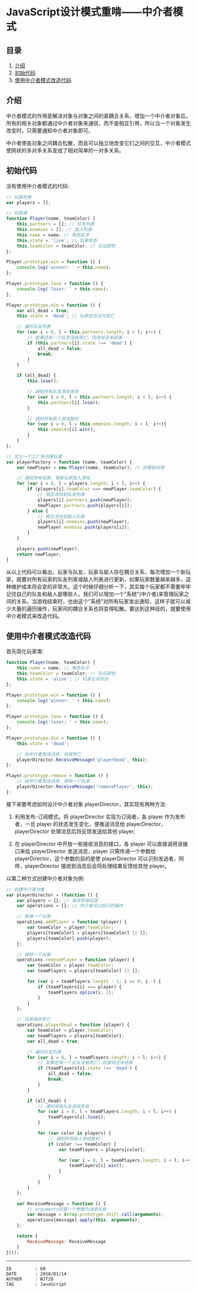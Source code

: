 
# JavaScript设计模式重啃——中介者模式 #

## 目录 ##

1. [介绍](#href1)
2. [初始代码](#href2)
3. [使用中介者模式改造代码](#href3)

## <a name="href1">介绍</a> ##

中介者模式的作用是解决对象与对象之间的紧耦合关系，增加一个中介者对象后，所有的相关对象都通过中介者对象来通信，而不是相互引用，所以当一个对象发生改变时，只需要通知中介者对象即可。

中介者使各对象之间耦合松散，而且可以独立地改变它们之间的交互，中介者模式使网状的多对多关系变成了相对简单的一对多关系。

## <a name="href2">初始代码</a> ##

没有使用中介者模式的代码:

```js
// 玩家列表
var players = [];

// 玩家类
function Player(name, teamColor) {
    this.partners = []; // 队友列表
    this.enemies = []; // 敌人列表
    this.name = name; // 角色名字
    this.state = 'live'; // 玩家状态
    this.teamColor = teamColor; // 队伍颜色
};

Player.prototype.win = function () {
    console.log('winner: ' + this.name);
};

Player.prototype.lose = function () {
    console.log('loser: ' + this.name);
};

Player.prototype.die = function () {
    var all_dead = true;
    this.state = 'dead'; // 玩家状态设为死亡

    // 遍历队友列表
    for (var i = 0, l = this.partners.length; i < l; i++) {
        // 如果还有一个队友没有死亡，则游戏还未结束
        if (this.partners[i].state !== 'dead') {
            all_dead = false;
            break;
        }
    }

    if (all_dead) {
        this.lose();

        // 通知所有队友游戏失败
        for (var i = 0, l = this.partners.length; i < l; i++) {
            this.partners[i].lose();
        }

        // 通知所有敌人游戏胜利
        for (var i = 0, l = this.ememies.length; i < l; i++){
            this.ememies[i].win();
        }
    }
};

// 定义一个工厂来创建玩家
var playerFactory = function (name, teamColor) {
    var newPlayer = new Player(name, teamColor); // 创建新玩家

    // 通知所有玩家，有新玩家加入游戏
    for (var i = 0, l = players.length; i < l; i++) {
        if (players[i].teamColor === newPlayer.teamColor) {
            // 相互添加到队友列表
            players[i].partners.push(newPlayer);
            newPlayer.partners.push(players[i]);
        } else {
            // 相互添加到敌人列表
            players[i].enemies.push(newPlayer);
            newPlayer.enemies.push(players[i]);
        }
    }

    players.push(newPlayer);
    return newPlayer;
}
```

从以上代码可以看出，玩家与队友，玩家与敌人存在耦合关系，每次增加一个新玩家，就要对所有玩家的队友列表或敌人列表进行更新，如果玩家数量越来越多，这种维护成本将会变的非常大。这个时候仔细分析一下，其实每个玩家都不需要牢牢记住自己的队友和敌人是哪些人，我们可以增加一个"系统"(中介者)来管理玩家之间的关系，当游戏结束时，也由这个"系统"对所有玩家发出通知，这样子就可以减少大量的遍历操作，玩家间的耦合关系也将变得松散。要达到这种目的，就要使用中介者模式来改造代码。

## <a name="href3">使用中介者模式改造代码</a> ##

首先简化玩家类:

```js
function Player(name, teamColor) {
    this.name = name; // 角色名字
    this.teamColor = teamColor; // 队伍颜色
    this.state = 'alive'; // 玩家生存状态
};

Player.prototype.win = function () {
    console.log('winner: ' + this.name);
};

Player.prototype.lose = function () {
    console.log('loser: ' + this.name);
};

Player.prototype.die = function () {
    this.state = 'dead';

    // 给中介者发送消息，玩家死亡
    playerDirector.ReceiveMessage('playerDead', this);
};

Player.prototype.remove = function () {
    // 给中介者发送消息，移除一个玩家
    playerDirector.ReceiveMessage('removePlayer', this);
};
```

接下来要考虑如何设计中介者对象 playerDirector，其实现有两种方法:

1. 利用发布-订阅模式。将 playerDirector 实现为订阅者，各 player 作为发布者，一旦 player 的状态发生变化，便推送消息给 playerDirector，playerDirector 处理消息后将反馈发送给其他 player;

2. 在 playerDirector 中开放一些接收消息的接口，各 player 可以直接调用该接口来给 playerDirector 发送消息，player 只需传递一个参数给 playerDirector，这个参数的目的是使 playerDirector 可以识别发送者。同样，playerDirector 接收到消息后会将处理结果反馈给其他 player。

以第二种方式创建中介者对象为例:

```js
// 创建中介者对象
var playerDirector = (function () {
    var players = {}; // 保存所有玩家
    var operations = {}; // 中介者可以执行的操作

    // 新增一个玩家
    operations.addPlayer = function (player) {
        var teamColor = player.teamColor;
        players[teamColor] = players[teamColor] || [];
        players[teamColor].push(player);
    };

    // 移除一个玩家
    operations.removePlayer = function (player) {
        var teamColor = player.teamColor;
        var teamPlayers = players[teamColor] || [];

        for (var i = teamPlayers.length - 1; i >= 0; i--) {
            if (teamPlayers[i] === player) {
                teamPlayers.splice(i, 1);
            }
        }
    };

    // 玩家角色死亡
    operations.playerDead = function (player) {
        var teamColor = player.teamColor;
        var teamPlayers = players[teamColor];
        var all_dead = true;

        // 遍历队友列表
        for (var i = 0, l = teamPlayers.length; i < l; i++) {
            // 如果还有一个队友没有死亡，则游戏还未结束
            if (teamPlayers[i].state !== 'dead') {
                all_dead = false;
                break;
            }
        }

        if (all_dead) {
            // 通知所有队友游戏失败
            for (var i = 0, l = teamPlayers.length; i < l; i++) {
                teamPlayers[i].lose();
            }

            for (var color in players) {
                // 通知所有敌人游戏胜利
                if (color !== teamColor) {
                    var teamPlayers = players[color];

                    for (var i = 0, l = teamPlayers.length; i < l; i++) {
                        teamPlayers[i].win();                        
                    }
                }
            }
        }
    };

    var ReceiveMessage = function () {
        // arguments的第一个参数为消息名称
        var message = Array.prototype.shift.call(arguments);
        operations[message].apply(this, arguments);
    };

    return {
        ReceiveMessage: ReceiveMessage
    }
})();
```

---

```
ID         : 60
DATE       : 2018/01/14
AUTHER     : WJT20
TAG        : JavaScript
```

